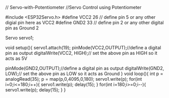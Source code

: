 // Servo-with-Potentiometer
//Servo Control using Potentiometer


#include <ESP32Servo.h>
#define VCC2 26 // define pin 5 or any other digial pin here as VCC2
#define GND2 33 // define pin 2 or any other digital pin as Ground 2

Servo servo1;

void setup(){
 servo1.attach(19);
 pinMode(VCC2,OUTPUT);//define a digital pin as output
 digitalWrite(VCC2, HIGH);// set the above pin as HIGH so it acts as 5V

 pinMode(GND2,OUTPUT);//define a digital pin as output
 digitalWrite(GND2, LOW);// set the above pin as LOW so it acts as Ground
}
void loop(){
  int p = analogRead(35);
 p = map(p,0,4095,0,180);
 servo1.write(p);
 for(int i=0;i<=180;i++){
 servo1.write(p); 
 delay(15);
 }
 for(int i=180;i>=0;i--){
 servo1.write(p); 
 delay(15);
 }
}
